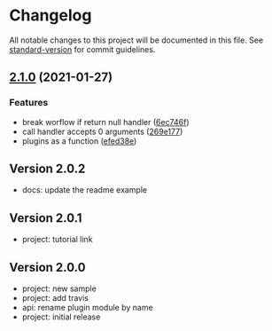 # Changelog

All notable changes to this project will be documented in this file. See [standard-version](https://github.com/conventional-changelog/standard-version) for commit guidelines.

## [2.1.0](https://github.com/adaltas/node-plug-and-play/compare/v2.0.2...v2.1.0) (2021-01-27)


### Features

* break worflow if return null handler ([6ec746f](https://github.com/adaltas/node-plug-and-play/commit/6ec746f80ecf9a23cb380653ce0f88168b1e419b))
* call handler accepts 0 arguments ([269e177](https://github.com/adaltas/node-plug-and-play/commit/269e1773e6aa45736ad7dec6bcbee415c07aed04))
* plugins as a function ([efed38e](https://github.com/adaltas/node-plug-and-play/commit/efed38e26d4ba4918329ae3cfdb286593edb946b))



## Version 2.0.2

* docs: update the readme example

## Version 2.0.1

* project: tutorial link

## Version 2.0.0

* project: new sample
* project: add travis
* api: rename plugin module by name
* project: initial release
